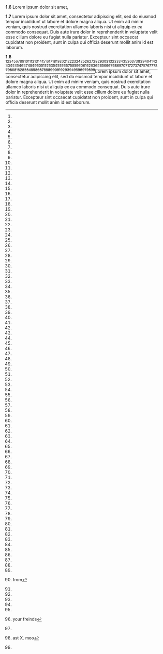 __1.6__ Lorem ipsum dolor sit amet,

__1.7__ Lorem ipsum dolor sit amet, consectetur adipiscing elit, sed do
eiusmod tempor incididunt ut labore et dolore magna aliqua. Ut enim ad
minim veniam, quis nostrud exercitation ullamco laboris nisi ut aliquip ex
ea commodo consequat. Duis aute irure dolor in reprehenderit in voluptate
velit esse cillum dolore eu fugiat nulla pariatur. Excepteur sint occaecat
cupidatat non proident, sunt in culpa qui officia deserunt mollit anim id
est laborum.

__1.8__
[^1][^2][^3][^4][^5][^6][^7][^8][^9][^10][^11][^12][^13][^14][^15][^16][^17][^18][^19][^20][^21][^22][^23][^24][^25][^26][^27][^28][^29][^30][^31][^32][^33][^34][^35][^36][^37][^38][^39][^40][^41][^42][^43][^44][^45][^46][^47][^48][^49][^50][^51][^52][^53][^54][^55][^56][^57][^58][^59][^60][^61][^62][^63][^64][^65][^66][^67][^68][^69][^70][^71][^72][^73][^74][^75][^76][^77][^78][^79][^80][^81][^82][^83][^84][^85][^86][^87][^88][^89][^90][^91][^92][^93][^94][^95][^96][^97][^98][^99]Lorem ipsum dolor sit amet,
consectetur adipiscing elit, sed do
eiusmod tempor incididunt ut labore et dolore magna aliqua. Ut enim ad
minim veniam, quis nostrud exercitation ullamco laboris nisi ut aliquip ex
ea commodo consequat. Duis aute irure dolor in reprehenderit in voluptate
velit esse cillum dolore eu fugiat nulla pariatur. Excepteur sint occaecat
cupidatat non proident, sunt in culpa qui officia deserunt mollit anim id
est laborum.

[^1]:

[^2]:

[^3]:

[^4]:

[^5]:

[^6]:

[^7]:

[^8]:

[^9]:

[^10]:

[^11]:

[^12]:

[^13]:

[^14]:

[^15]:

[^16]:

[^17]:

[^18]:

[^19]:

[^20]:

[^21]:

[^22]:

[^23]:

[^24]:

[^25]:

[^26]:

[^27]:

[^28]:

[^29]:

[^30]:

[^31]:

[^32]:

[^33]:

[^34]:

[^35]:

[^36]:

[^37]:

[^38]:

[^39]:

[^40]:

[^41]:

[^42]:

[^43]:

[^44]:

[^45]:

[^46]:

[^47]:

[^48]:

[^49]:

[^50]:

[^51]:

[^52]:

[^53]:

[^54]:

[^55]:

[^56]:

[^57]:

[^58]:

[^59]:

[^60]:

[^61]:

[^62]:

[^63]:

[^64]:

[^65]:

[^66]:

[^67]:

[^68]:

[^69]:

[^70]:

[^71]:

[^72]:

[^73]:

[^74]:

[^75]:

[^76]:

[^77]:

[^78]:

[^79]:

[^80]:

[^81]:

[^82]:

[^83]:

[^84]:

[^85]:

[^86]:

[^87]:

[^88]:

[^89]:

[^90]: from

[^91]:

[^92]:

[^93]:

[^94]:

[^95]:

[^96]: your freinds

[^97]:

[^98]: ast X. moo

[^99]:
